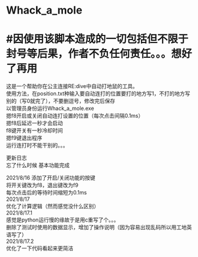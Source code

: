 <h1>Whack_a_mole</h1>  

<h1>#因使用该脚本造成的一切包括但不限于封号等后果，作者不负任何责任。。。想好了再用</h1>  

这是一个帮助你在公主连接RE:dive中自动打地鼠的工具。  
使用方法，在position.txt种输入要自动连打的位置要打的地方写1，不打的地方写别的（写0就完了），不要删逗号，修改完后保存  
以管理员身份运行Whack_a_mole.exe  
摁f8开启或关闭自动连打设置的位置（每次点击间隔0.1ms）  
摁f8后延迟一秒才会启动  
f8键开关有一秒冷却时间  
摁f9键退出程序  
运行连打时不能干别的。。。  
  
更新日志  
忘了什么时候 基本功能完成  

2021/8/16 添加了开启/关闭功能的按键  
	  将开关键改为f8，退出键改为f9  
	  每次点击后的等待时间缩短为0.1ms  
2021/8/17  
	  优化了计算逻辑（然而感觉没什么区别）  
2021/8/17.1  
	感觉是python运行慢的缘故于是用c重写了个。。。  
	删除了测试时使用的数据显示，增加了操作说明（因为容易出现乱码所以用工地英语写了）  
2021/8/17.2  
	优化了一下代码看起来更简洁  
